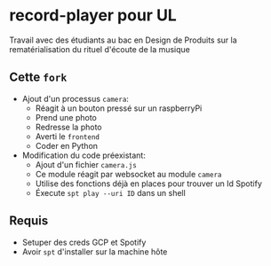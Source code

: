 # record-player pour UL
Travail avec des étudiants au bac en Design de Produits sur la rematérialisation du rituel d'écoute de la musique

## Cette `fork`
- Ajout d'un processus `camera`:
    - Réagit à un bouton pressé sur un raspberryPi
    - Prend une photo
    - Redresse la photo
    - Averti le `frontend`
    - Coder en Python
- Modification du code préexistant:
    - Ajout d'un fichier `camera.js`
    - Ce module réagit par websocket au module `camera`
    - Utilise des fonctions déjà en places pour trouver un Id Spotify
    - Éxecute `spt play --uri ID` dans un shell

## Requis
- Setuper des creds GCP et Spotify
- Avoir `spt` d'installer sur la machine hôte
